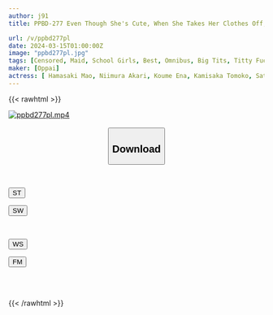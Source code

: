 ```yaml
---
author: j91
title: PPBD-277 Even Though She's Cute, When She Takes Her Clothes Off, Her Cleavage Is Huge! Baby-faced Busty Girl Titfuck BEST

url: /v/ppbd277pl
date: 2024-03-15T01:00:00Z
image: "ppbd277pl.jpg"
tags: [Censored, Maid, School Girls, Best, Omnibus, Big Tits, Titty Fuck, 4HR+, Sister	]
maker: [Oppai]
actress: [ Hamasaki Mao, Niimura Akari, Koume Ena, Kamisaka Tomoko, Satsuki Mei, Seina Arisa, Mizuhara Misono, Ayase Kotoha, Ohana Non, Nakajou Rino ]
---
```



{{< rawhtml >}}

<div class="video" data-videoid="DMQK7Lzaldukl9b">
    <a href="javascript:;">
        <img src="/v/ppbd277pl/ppbd277pl.jpg" width="WIDTH" height="HEIGHT" alt="ppbd277pl.mp4" loading="lazy">
    </a>
</div>

<script type="text/javascript" src="https://j91.asia/asset/on-demand-st.js"></script>

<br>
  <link rel="stylesheet" href="https://j91.asia/asset/bs5.css">
  
  <center>
  <button class="btn btn-primary" type="button" data-bs-toggle="collapse" data-bs-target=".multi-collapse" aria-expanded="false" aria-controls="multiCollapseExample1 multiCollapseExample2"><h2>Download</h2></button></center>
</p>
<div class="row">
  <div class="col">
    <div class="collapse multi-collapse" id="multiCollapseExample1">
      <div class="card card-body">
	      	      <br>
<div class="buttons">  
<p><a href="https://streamtape.to/v/DMQK7Lzaldukl9b" target="_blank"><button class="btn-hover color-3"><i class="fa fa-download"></i> ST</button></a></p>
<p><a href="https://cdnwish.com/cjcs4mttektq" target="_blank"><button class="btn-hover color-2"><i class="fa fa-download"></i> SW</button></a></p></div>
    </div>
  </div>
</div>
  <div class="col">
    <div class="collapse multi-collapse" id="multiCollapseExample2">
      <div class="card card-body">
	      <br>
<div class="buttons">
<p><a href="javascript:;"><button class="btn-hover color-9"><i class="fa fa-download"></i> WS</button></a></p>
<p><a href="https://filemoon.sx/d/8mxetkkrref7"><button class="btn-hover color-8"><i class="fa fa-download"></i> FM</button></a></p></div>
<br><br>
      </div>
    </div>
  </div>
</div>

{{< /rawhtml >}}